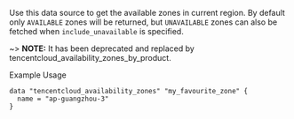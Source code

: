 Use this data source to get the available zones in current region. By default only `AVAILABLE` zones will be returned, but `UNAVAILABLE` zones can also be fetched when `include_unavailable` is specified.

~> **NOTE:** It has been deprecated and replaced by tencentcloud_availability_zones_by_product.

Example Usage

```hcl
data "tencentcloud_availability_zones" "my_favourite_zone" {
  name = "ap-guangzhou-3"
}
```